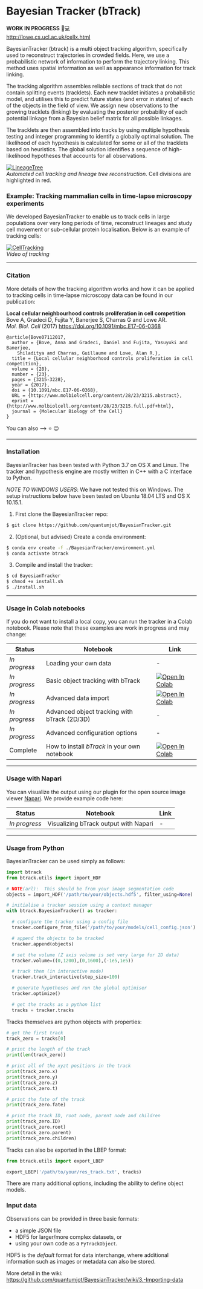 # Bayesian Tracker (bTrack)

**WORK IN PROGRESS** :microscope::computer:  
http://lowe.cs.ucl.ac.uk/cellx.html


BayesianTracker (btrack) is a multi object tracking algorithm, specifically
used to reconstruct trajectories in crowded fields. Here, we use a
probabilistic network of information to perform the trajectory linking. This
method uses spatial information as well as appearance information for track linking.

The tracking algorithm assembles reliable sections of track that do not
contain splitting events (tracklets). Each new tracklet initiates a
probabilistic model, and utilises this to predict future states (and error in
states) of each of the objects in the field of view.  We assign new observations
to the growing tracklets (linking) by evaluating the posterior probability of
each potential linkage from a Bayesian belief matrix for all possible linkages.

<!-- [![SquiggleCube](http://lowe.cs.ucl.ac.uk/images/bayesian_tracker.png)](http://lowe.cs.ucl.ac.uk)  
*Example of tracking objects in 3D space* -->

The tracklets are then assembled into tracks by using multiple hypothesis
testing and integer programming to identify a globally optimal solution. The
likelihood of each hypothesis is calculated for some or all of the tracklets
based on heuristics. The global solution identifies a sequence of
high-likelihood hypotheses that accounts for all observations.

<!-- [![LineageTree](http://lowe.cs.ucl.ac.uk/images/bayesian_tracker_lineage_tree.png)](http://lowe.cs.ucl.ac.uk)   -->
[![LineageTree](./examples/render.png)](http://lowe.cs.ucl.ac.uk/cellx.html)  
*Automated cell tracking and lineage tree reconstruction*. Cell divisions are highlighted in red.





### Example: Tracking mammalian cells in time-lapse microscopy experiments

We developed BayesianTracker to enable us to track cells in large populations over very long periods of time, reconstruct lineages and study cell movement or sub-cellular protein localisation. Below is an example of tracking cells:

[![CellTracking](http://lowe.cs.ucl.ac.uk/images/youtube.png)](https://youtu.be/EjqluvrJGCg)  
*Video of tracking*





---
### Citation

More details of how the tracking algorithm works and how it can be applied to
tracking cells in time-lapse microscopy data can be found in our publication:

**Local cellular neighbourhood controls proliferation in cell competition**  
Bove A, Gradeci D, Fujita Y, Banerjee S, Charras G and Lowe AR.  
*Mol. Biol. Cell* (2017) <https://doi.org/10.1091/mbc.E17-06-0368>

```
@article{Bove07112017,
  author = {Bove, Anna and Gradeci, Daniel and Fujita, Yasuyuki and Banerjee,
    Shiladitya and Charras, Guillaume and Lowe, Alan R.},
  title = {Local cellular neighborhood controls proliferation in cell competition},
  volume = {28},
  number = {23},
  pages = {3215-3228},
  year = {2017},
  doi = {10.1091/mbc.E17-06-0368},
  URL = {http://www.molbiolcell.org/content/28/23/3215.abstract},
  eprint = {http://www.molbiolcell.org/content/28/23/3215.full.pdf+html},
  journal = {Molecular Biology of the Cell}
}
```

You can also --> :star: :wink:

---

### Installation

BayesianTracker has been tested with Python 3.7 on OS X and Linux.
The tracker and hypothesis engine are mostly written in C++ with a C interface to Python.

*NOTE TO WINDOWS USERS*: We have not tested this on Windows. The setup
instructions below have been tested on Ubuntu 18.04 LTS and OS X 10.15.1.

1. First clone the BayesianTracker repo:
```sh
$ git clone https://github.com/quantumjot/BayesianTracker.git
```

2. (Optional, but advised) Create a conda environment:
```sh
$ conda env create -f ./BayesianTracker/environment.yml
$ conda activate btrack
```

3. Compile and install the tracker:
```sh
$ cd BayesianTracker
$ chmod +x install.sh
$ ./install.sh
```

---
### Usage in Colab notebooks

If you do not want to install a local copy, you can run the tracker in a Colab notebook. Please note that these examples are work in progress and may change:

| Status        | Notebook                                     | Link |
| ------------- | -------------------------------------------- | ---- |
| *In progress* | Loading your own data                        | -
| *In progress* | Basic object tracking with bTrack            | [![Open In Colab](https://colab.research.google.com/assets/colab-badge.svg)](https://colab.research.google.com/drive/1A1PRM0a3Z0ufszdnVxntcaEDzU_Vh4u9)|
| *In progress* | Advanced data import                         | [![Open In Colab](https://colab.research.google.com/assets/colab-badge.svg)](https://colab.research.google.com/drive/1V2TtJ5FGqSILTuThSRg5j9crsBsorUmy)|
| *In progress* | Advanced object tracking with bTrack (2D/3D) | -
| *In progress* | Advanced configuration options               | -
| Complete      | How to install *bTrack* in your own notebook | [![Open In Colab](https://colab.research.google.com/assets/colab-badge.svg)](https://colab.research.google.com/drive/19t5HBV76_Js8M3LX63CwiXzemax7Tvsk)|


---

### Usage with Napari

You can visualize the output using our plugin for the open source image viewer [Napari](https://github.com/napari/napari). We provide example code here:

| Status        | Notebook                                     | Link |
| ------------- | -------------------------------------------- | ---- |
| *In progress* | Visualizing bTrack output with Napari        | -

---

### Usage from Python

BayesianTracker can be used simply as follows:

```python
import btrack
from btrack.utils import import_HDF

# NOTE(arl):  This should be from your image segmentation code
objects = import_HDF('/path/to/your/objects.hdf5', filter_using=None)

# initialise a tracker session using a context manager
with btrack.BayesianTracker() as tracker:

  # configure the tracker using a config file
  tracker.configure_from_file('/path/to/your/models/cell_config.json')

  # append the objects to be tracked
  tracker.append(objects)

  # set the volume (Z axis volume is set very large for 2D data)
  tracker.volume=((0,1200),(0,1600),(-1e5,1e5))

  # track them (in interactive mode)
  tracker.track_interactive(step_size=100)

  # generate hypotheses and run the global optimiser
  tracker.optimize()

  # get the tracks as a python list
  tracks = tracker.tracks
```

Tracks themselves are python objects with properties:

```python
# get the first track
track_zero = tracks[0]

# print the length of the track
print(len(track_zero))

# print all of the xyzt positions in the track
print(track_zero.x)
print(track_zero.y)
print(track_zero.z)
print(track_zero.t)

# print the fate of the track
print(track_zero.fate)

# print the track ID, root node, parent node and children
print(track_zero.ID)
print(track_zero.root)
print(track_zero.parent)
print(track_zero.children)

```

Tracks can also be exported in the LBEP format:
```python
from btrack.utils import export_LBEP

export_LBEP('/path/to/your/res_track.txt', tracks)
```

There are many additional options, including the ability to define object models.

### Input data
Observations can be provided in three basic formats:
+ a simple JSON file
+ HDF5 for larger/more complex datasets, or
+ using your own code as a `PyTrackObject`.

HDF5 is the *default* format for data interchange, where additional information
such as images or metadata can also be stored.  

More detail in the wiki:
https://github.com/quantumjot/BayesianTracker/wiki/3.-Importing-data

